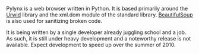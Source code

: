 Pylynx is a web browser written in Python.
It is based primarily around the [Urwid](http://excess.org/urwid/) library and the xml.dom module of the standard library. [BeautifulSoup](http://www.crummy.com/software/BeautifulSoup/) is also used for sanitizing broken code.

It is being written by a single developer already juggling school and a job. As such, it is still under heavy development and a noteworthy release is not available.
Expect development to speed up over the summer of 2010.